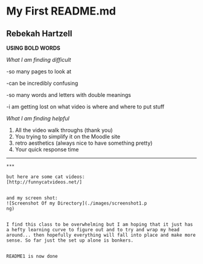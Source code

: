 # My First README.md

## Rebekah Hartzell

**USING BOLD WORDS**

*What I am finding difficult*

-so many pages to look at

-can be incredibly confusing

-so many words and letters with double meanings

-i am getting lost on what video is where and where to put stuff

*What I am finding helpful*

1. All the video walk throughs (thank you)
2. You trying to simplify it on the Moodle site
3. retro aesthetics (always nice to have something pretty)
4. Your quick response time

---
``` #not sure what Code Blocks are for
***

but here are some cat videos:
[http://funnycatvideos.net/]


and my screen shot:
![Screenshot Of my Directory](./images/screenshot1.p
ng)


I find this class to be overwhelming but I am hoping that it just has a hefty learning curve to figure out and to try and wrap my head around... then hopefully everything will fall into place and make more sense. So far just the set up alone is bonkers.


README1 is now done
